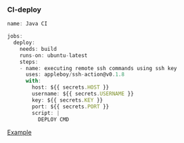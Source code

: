 ### CI-deploy

```ts {all|1-14|15-16}
name: Java CI

jobs:
  deploy:
    needs: build
    runs-on: ubuntu-latest
    steps:
    - name: executing remote ssh commands using ssh key
      uses: appleboy/ssh-action@v0.1.8
      with:
        host: ${{ secrets.HOST }}
        username: ${{ secrets.USERNAME }}
        key: ${{ secrets.KEY }}
        port: ${{ secrets.PORT }}
        script: |
          DEPLOY CMD
```

[Example](https://github.com/cpm-streaming-dev/kafka-streams-gradle/blob/master/.github/workflows/ci.yml)